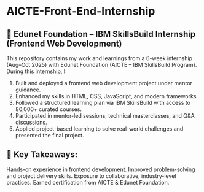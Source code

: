 # AICTE-Front-End-Internship

<h2>🚀 Edunet Foundation – IBM SkillsBuild Internship (Frontend Web Development)</h2>
This repository contains my work and learnings from a 6-week internship (Aug–Oct 2025) with Edunet Foundation (AICTE – IBM SkillsBuild Program).
During this internship, I:
  
1. Built and deployed a frontend web development project under mentor guidance.
2. Enhanced my skills in HTML, CSS, JavaScript, and modern frameworks.
3. Followed a structured learning plan via IBM SkillsBuild with access to 80,000+ curated courses.
4. Participated in mentor-led sessions, technical masterclasses, and Q&A discussions.
5. Applied project-based learning to solve real-world challenges and presented the final project.

<h2>🔑 Key Takeaways:</h2>
Hands-on experience in frontend development.
Improved problem-solving and project delivery skills.
Exposure to collaborative, industry-level practices.
Earned certification from AICTE & Edunet Foundation.
